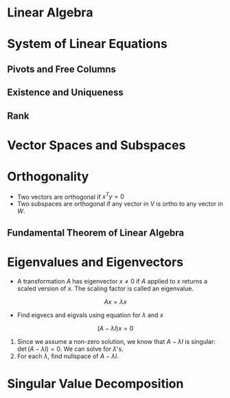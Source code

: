Linear Algebra
==============
# System of Linear Equations
## Pivots and Free Columns
## Existence and Uniqueness
## Rank

# Vector Spaces and Subspaces

# Orthogonality
* Two vectors are orthogonal if $x^T y = 0$
* Two subspaces are orthogonal if any vector in $V$ is ortho to any vector in $W$.

## Fundamental Theorem of Linear Algebra

# Eigenvalues and Eigenvectors
* A transformation $A$ has eigenvector $x \ne 0$ if $A$ applied to $x$ returns a scaled version of $x$. The scaling factor is called an eigenvalue.  
```math
Ax = \lambda x
```
* Find eigvecs and eigvals using equation for $\lambda$ and $x$
```math
(A - \lambda I) x = 0
```
1. Since we assume a non-zero solution, we know that $A - \lambda I$ is singular: $\det(A - \lambda I) = 0$. We can solve for $\lambda$'s.
2. For each $\lambda$, find nullspace of $A - \lambda I$. 

# Singular Value Decomposition 
